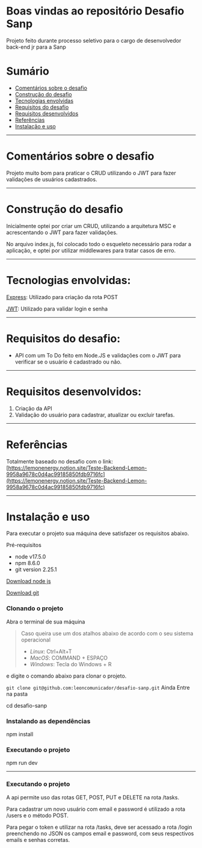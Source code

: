 # Boas vindas ao repositório Desafio Sanp

Projeto feito durante processo seletivo para o cargo de desenvolvedor back-end jr para a Sanp

# [](https://github.com/leoncomunicador/desafio-sanp)Sumário

-   [Comentários sobre o desafio](https://github.com/leoncomunicador/desafio-sanp#coment%C3%A1rios-sobre-o-desafio)
-   [Construção do desafio](https://github.com/leoncomunicador/desafio-sanp#constru%C3%A7%C3%A3o-do-desafio)
-   [Tecnologias envolvidas](https://github.com/leoncomunicador/desafio-sanp#tecnologias-envolvidas)
-   [Requisitos do desafio](https://github.com/leoncomunicador/desafio-sanp#requisitos-do-desafio)
-   [Requisitos desenvolvidos](https://github.com/leoncomunicador/desafio-sanp#requisitos-desenvolvidos)
-   [Referências](https://github.com/leoncomunicador/desafio-sanp#refer%C3%AAncias)
-   [Instalação e uso](https://github.com/leoncomunicador/desafio-sanp#instala%C3%A7%C3%A3o-e-uso)

----------

# [](https://github.com/leoncomunicador/desafio-sanp)Comentários sobre o desafio

Projeto muito bom para praticar o CRUD utilizando o JWT para fazer validações de usuários cadastrados.

----------

# [](https://github.com/leoncomunicador/desafio-sanp)Construção do desafio

Inicialmente optei por criar um CRUD, utilizando a arquitetura MSC e acrescentando o JWT para fazer validações.

No arquivo index.js, foi colocado todo o esqueleto necessário para rodar a aplicação, e optei por utilizar middlewares para tratar casos de erro.


----------

# [](https://github.com/leoncomunicador/desafio-sanp#tecnologias-envolvidas)Tecnologias envolvidas:

[Express](https://expressjs.com/pt-br/): Utilizado para criação da rota POST

[JWT](https://jwt.io): Utilizado para validar login e senha

----------

# [](https://github.com/leoncomunicador/desafio-sanp#requisitos-do-desafio)Requisitos do desafio:

-   API com um To Do feito em Node.JS e validações com o JWT para verificar se o usuário é cadastrado ou não.
    
 

----------

# [](https://github.com/leoncomunicador/desafio-lemon-energia#requisitos-desenvolvidos)Requisitos desenvolvidos:

1.  Criação da API
2.  Validação do usuário para cadastrar, atualizar ou excluir tarefas.


----------


# [](https://github.com/leoncomunicador/desafio-lemon-energia#refer%C3%AAncias)Referências

Totalmente baseado no desafio com o link:  [https://lemonenergy.notion.site/Teste-Backend-Lemon-9958a9678c0d4ac99185850fdb9716fc](https://lemonenergy.notion.site/Teste-Backend-Lemon-9958a9678c0d4ac99185850fdb9716fc)

----------

# [](https://github.com/leoncomunicador/desafio-lemon-energia#instala%C3%A7%C3%A3o-e-uso)Instalação e uso

Para executar o projeto sua máquina deve satisfazer os requisitos abaixo.

Pré-requisitos

-   node v17.5.0
-   npm 8.6.0
-   git version 2.25.1

[Download node js](https://nodejs.org/en/)

[Download git](https://git-scm.com/book/en/v2/Getting-Started-Installing-Git)

### [](https://github.com/leoncomunicador/desafio-lemon-energia#clonando-o-projeto)Clonando o projeto

Abra o terminal de sua máquina

> Caso queira use um dos atalhos abaixo de acordo com o seu sistema operacional
> 
> -   _Linux_: Ctrl+Alt+T
> -   _MacOS_: COMMAND + ESPAÇO
> -   _Windows_: Tecla do Windows + R

e digite o comando abaixo para clonar o projeto.

`git clone git@github.com:leoncomunicador/desafio-sanp.git`
Ainda Entre na pasta

cd desafio-sanp

### [](https://github.com/leoncomunicador/desafio-lemon-energia#instalando-as-depend%C3%AAncias)Instalando as dependências

npm install

### [](https://github.com/leoncomunicador/desafio-lemon-energia#executando-o-projeto)Executando o projeto

npm run dev

----------

### [](https://github.com/leoncomunicador/desafio-lemon-energia#executando-o-projeto-1)Executando o projeto

A api permite uso das rotas GET, POST, PUT e DELETE  na rota /tasks.

Para cadastrar um novo usuário com email e password é utilizado a rota /users e o método POST.

Para pegar o token e utilizar na rota /tasks, deve ser acessado a rota /login preenchendo no JSON os campos email e password, com seus respectivos emails e senhas corretas.

